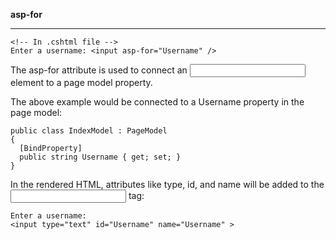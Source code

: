 **asp-for**
***
```
<!-- In .cshtml file -->
Enter a username: <input asp-for="Username" />
```
The asp-for attribute is used to connect an <input> element to a page model property.

The above example would be connected to a Username property in the page model:
```
public class IndexModel : PageModel
{
  [BindProperty]
  public string Username { get; set; }
}
```
In the rendered HTML, attributes like type, id, and name will be added to the <input> tag:
```
Enter a username:
<input type="text" id="Username" name="Username" >
```